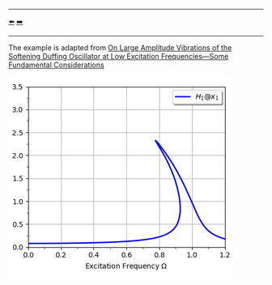 ***
[⬅️](../054/README.md "Previous example")
[➡️](../056/README.md "Next example")
***

The example is adapted from [On Large Amplitude Vibrations of the Softening Duffing Oscillator at Low Excitation Frequencies—Some Fundamental Considerations](https://doi.org/10.3390/app142311411)

![Softening Duffing](softening_duffing.png)

